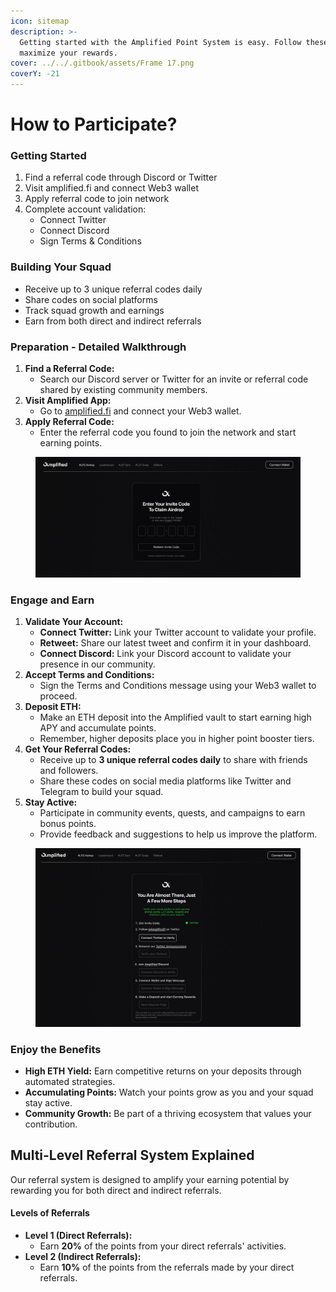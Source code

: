 ```yaml
---
icon: sitemap
description: >-
  Getting started with the Amplified Point System is easy. Follow these steps to
  maximize your rewards.
cover: ../../.gitbook/assets/Frame 17.png
coverY: -21
---
```


# How to Participate?

### Getting Started

1. Find a referral code through Discord or Twitter
2. Visit amplified.fi and connect Web3 wallet
3. Apply referral code to join network
4. Complete account validation:
   * Connect Twitter
   * Connect Discord
   * Sign Terms & Conditions

### Building Your Squad

* Receive up to 3 unique referral codes daily
* Share codes on social platforms
* Track squad growth and earnings
* Earn from both direct and indirect referrals

### **Preparation - Detailed Walkthrough**

1. **Find a Referral Code:**
   * Search our Discord server or Twitter for an invite or referral code shared by existing community members.
2. **Visit Amplified App:**
   * Go to [amplified.fi](https://amplified.fi) and connect your Web3 wallet.
3. **Apply Referral Code:**
   * Enter the referral code you found to join the network and start earning points.

<figure><img src="../../.gitbook/assets/image (3).png" alt=""><figcaption></figcaption></figure>

### **Engage and Earn**

1. **Validate Your Account:**
   * **Connect Twitter:** Link your Twitter account to validate your profile.
   * **Retweet:** Share our latest tweet and confirm it in your dashboard.
   * **Connect Discord:** Link your Discord account to validate your presence in our community.
2. **Accept Terms and Conditions:**
   * Sign the Terms and Conditions message using your Web3 wallet to proceed.
3. **Deposit ETH:**
   * Make an ETH deposit into the Amplified vault to start earning high APY and accumulate points.
   * Remember, higher deposits place you in higher point booster tiers.
4. **Get Your Referral Codes:**
   * Receive up to **3 unique referral codes daily** to share with friends and followers.
   * Share these codes on social media platforms like Twitter and Telegram to build your squad.
5. **Stay Active:**
   * Participate in community events, quests, and campaigns to earn bonus points.
   * Provide feedback and suggestions to help us improve the platform.

<figure><img src="../../.gitbook/assets/image (1) (1).png" alt=""><figcaption></figcaption></figure>

### **Enjoy the Benefits**

* **High ETH Yield:** Earn competitive returns on your deposits through automated strategies.
* **Accumulating Points:** Watch your points grow as you and your squad stay active.
* **Community Growth:** Be part of a thriving ecosystem that values your contribution.

## Multi-Level Referral System Explained

Our referral system is designed to amplify your earning potential by rewarding you for both direct and indirect referrals.

#### **Levels of Referrals**

* **Level 1 (Direct Referrals):**
  * Earn **20%** of the points from your direct referrals' activities.
* **Level 2 (Indirect Referrals):**
  * Earn **10%** of the points from the referrals made by your direct referrals.
